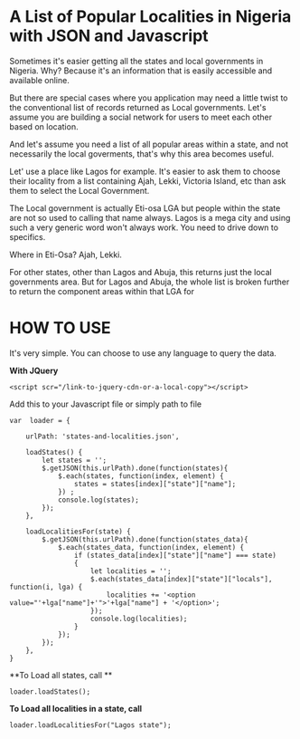 # A List of Popular Localities in Nigeria with JSON and Javascript

Sometimes it's easier getting all the states and local governments in Nigeria. Why? Because it's an information that is easily accessible and available online. 

But there are special cases where you application may need a little twist to the conventional list of records returned as Local governments. Let's assume you are building a social network for users to meet each other based on location. 

And let's assume you need a list of all popular areas within a state, and not necessarily the local goverments, that's why this area becomes useful.

Let' use a place like Lagos for example. It's easier to ask them to choose their locality from a list containing Ajah, Lekki, Victoria Island, etc than ask them to select the Local Government.

The Local government is actually Eti-osa LGA but people within the state are not so used to calling that name always. Lagos is a mega city and using such a very generic word won't always work. You need to drive down to specifics. 

Where in Eti-Osa? Ajah, Lekki.

For other states, other than Lagos and Abuja, this returns just the local governments area. But for Lagos and Abuja, the whole list is broken further to return the component areas within that LGA for 

# HOW TO USE

It's very simple. You can choose to use any language to query the data.

**With JQuery**

```<script scr="/link-to-jquery-cdn-or-a-local-copy"></script>```

Add this to your Javascript file or simply path to file

```
var  loader = {

    urlPath: 'states-and-localities.json',

    loadStates() {
        let states = '';
        $.getJSON(this.urlPath).done(function(states){  
            $.each(states, function(index, element) {   
                states = states[index]["state"]["name"];
            }) ;
            console.log(states);
        });    
    }, 

    loadLocalitiesFor(state) {
        $.getJSON(this.urlPath).done(function(states_data){  
            $.each(states_data, function(index, element) {
                if (states_data[index]["state"]["name"] === state)
                {
                    let localities = '';  
                    $.each(states_data[index]["state"]["locals"], function(i, lga) {
                        localities += '<option value="'+lga["name"]+'">'+lga["name"] + '</option>';
                    });  
                    console.log(localities);    
                }   
            });
        });  
    }, 
}
```

**To Load all states, call **
```
loader.loadStates();
```


**To Load all localities in a state, call**
```
loader.loadLocalitiesFor("Lagos state");
```

